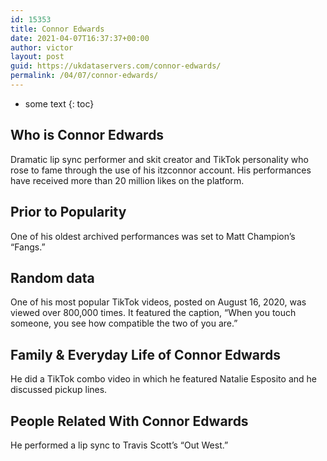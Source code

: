 ```yaml
---
id: 15353
title: Connor Edwards
date: 2021-04-07T16:37:37+00:00
author: victor
layout: post
guid: https://ukdataservers.com/connor-edwards/
permalink: /04/07/connor-edwards/
---
```


* some text
{: toc}


## Who is Connor Edwards



Dramatic lip sync performer and skit creator and TikTok personality who rose to fame through the use of his itzconnor account. His performances have received more than 20 million likes on the platform.

                
                
                
## Prior to Popularity



One of his oldest archived performances was set to Matt Champion&#8217;s &#8220;Fangs.&#8221;

                
                
                
## Random data



One of his most popular TikTok videos, posted on August 16, 2020, was viewed over 800,000 times. It featured the caption, &#8220;When you touch someone, you see how compatible the two of you are.&#8221;

                
                
                
## Family & Everyday Life of Connor Edwards



He did a TikTok combo video in which he featured Natalie Esposito and he discussed pickup lines.

                
                
                
## People Related With Connor Edwards



He performed a lip sync to Travis Scott&#8217;s &#8220;Out West.&#8221; 

                
              
            
          
          
          